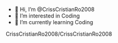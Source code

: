 - 👋 Hi, I’m @CrissCristianRo2008
- 👀 I’m interested in Coding
- 🌱 I’m currently learning Coding

CrissCristianRo2008/CrissCristianRo2008
